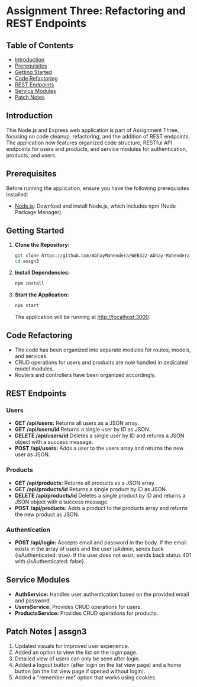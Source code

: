 # Assignment Three: Refactoring and REST Endpoints

## Table of Contents

- [Introduction](#introduction)
- [Prerequisites](#prerequisites)
- [Getting Started](#getting-started)
- [Code Refactoring](#code-refactoring)
- [REST Endpoints](#rest-endpoints)
- [Service Modules](#service-modules)
- [Patch Notes](#patch-notes)

## Introduction

This Node.js and Express web application is part of Assignment Three, focusing on code cleanup, refactoring, and the addition of REST endpoints. The application now features organized code structure, RESTful API endpoints for users and products, and service modules for authentication, products, and users.

## Prerequisites

Before running the application, ensure you have the following prerequisites installed:

- [Node.js](https://nodejs.org/): Download and install Node.js, which includes npm (Node Package Manager).

## Getting Started

1. **Clone the Repository:**

   ```bash
   git clone https://github.com/AbhayMahendera/WEB322-Abhay-Mahendera
   cd assgn3
   ```

2. **Install Dependencies:**

   ```bash
   npm install
   ```

3. **Start the Application:**

   ```bash
   npm start
   ```

   The application will be running at [http://localhost:3000](http://localhost:3000).

## Code Refactoring

- The code has been organized into separate modules for routes, models, and services.
- CRUD operations for users and products are now handled in dedicated model modules.
- Routers and controllers have been organized accordingly.

## REST Endpoints

### Users

- **GET /api/users:** Returns all users as a JSON array.
- **GET /api/users/id** Returns a single user by ID as JSON.
- **DELETE /api/users/id** Deletes a single user by ID and returns a JSON object with a success message.
- **POST /api/users:** Adds a user to the users array and returns the new user as JSON.

### Products

- **GET /api/products:** Returns all products as a JSON array.
- **GET /api/products/id** Returns a single product by ID as JSON.
- **DELETE /api/products/id** Deletes a single product by ID and returns a JSON object with a success message.
- **POST /api/products:** Adds a product to the products array and returns the new product as JSON.

### Authentication

- **POST /api/login:** Accepts email and password in the body. If the email exists in the array of users and the user isAdmin, sends back {isAuthenticated: true}. If the user does not exist, sends back status 401 with {isAuthenticated: false}.

## Service Modules

- **AuthService:** Handles user authentication based on the provided email and password.
- **UsersService:** Provides CRUD operations for users.
- **ProductsService:** Provides CRUD operations for products.

## Patch Notes | assgn3

1. Updated visuals for improved user experience.
2. Added an option to view the list on the login page.
3. Detailed view of users can only be seen after login.
4. Added a logout button (after login on the list view page) and a home button (on the list view page if opened without login).
5. Added a "remember me" option that works using cookies.

